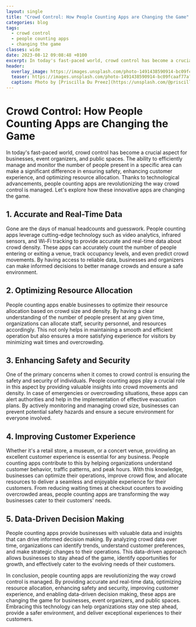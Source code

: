 ```yaml
---
layout: single
title: "Crowd Control: How People Counting Apps are Changing the Game"
categories: blog
tags:
  - crowd control
  - people counting apps
  - changing the game
classes: wide
date: 2023-08-12 09:08:48 +0100
excerpt: In today's fast-paced world, crowd control has become a crucial aspect for businesses, event organizers, and public spaces.
header:
  overlay_image: https://images.unsplash.com/photo-1491438590914-bc09fcaaf77a?crop=entropy&cs=tinysrgb&fit=max&fm=jpg&ixid=M3w0Nzk0ODB8MHwxfHNlYXJjaHwxfHxjcm93ZCUyMGNvbnRyb2wlMkMlMjBwZW9wbGUlMjBjb3VudGluZyUyMGFwcHMlMkMlMjBjaGFuZ2luZyUyMHRoZSUyMGdhbWV8ZW58MHwwfHx8MTY5MTgyNzcyOHww&ixlib=rb-4.0.3&q=80&w=1080
  teaser: https://images.unsplash.com/photo-1491438590914-bc09fcaaf77a?crop=entropy&cs=tinysrgb&fit=max&fm=jpg&ixid=M3w0Nzk0ODB8MHwxfHNlYXJjaHwxfHxjcm93ZCUyMGNvbnRyb2wlMkMlMjBwZW9wbGUlMjBjb3VudGluZyUyMGFwcHMlMkMlMjBjaGFuZ2luZyUyMHRoZSUyMGdhbWV8ZW58MHwwfHx8MTY5MTgyNzcyOHww&ixlib=rb-4.0.3&q=80&w=400
  caption: Photo by [Priscilla Du Preez](https://unsplash.com/@priscilladupreez?utm_source=peoplecounter&utm_medium=referral) on [Unsplash](https://unsplash.com/?utm_source=peoplecounter&utm_medium=referral)
---
```


# Crowd Control: How People Counting Apps are Changing the Game

In today's fast-paced world, crowd control has become a crucial aspect for businesses, event organizers, and public spaces. The ability to efficiently manage and monitor the number of people present in a specific area can make a significant difference in ensuring safety, enhancing customer experience, and optimizing resource allocation. Thanks to technological advancements, people counting apps are revolutionizing the way crowd control is managed. Let's explore how these innovative apps are changing the game.

## 1. Accurate and Real-Time Data

Gone are the days of manual headcounts and guesswork. People counting apps leverage cutting-edge technology such as video analytics, infrared sensors, and Wi-Fi tracking to provide accurate and real-time data about crowd density. These apps can accurately count the number of people entering or exiting a venue, track occupancy levels, and even predict crowd movements. By having access to reliable data, businesses and organizers can make informed decisions to better manage crowds and ensure a safe environment.

## 2. Optimizing Resource Allocation

People counting apps enable businesses to optimize their resource allocation based on crowd size and density. By having a clear understanding of the number of people present at any given time, organizations can allocate staff, security personnel, and resources accordingly. This not only helps in maintaining a smooth and efficient operation but also ensures a more satisfying experience for visitors by minimizing wait times and overcrowding.

## 3. Enhancing Safety and Security

One of the primary concerns when it comes to crowd control is ensuring the safety and security of individuals. People counting apps play a crucial role in this aspect by providing valuable insights into crowd movements and density. In case of emergencies or overcrowding situations, these apps can alert authorities and help in the implementation of effective evacuation plans. By actively monitoring and managing crowd size, businesses can prevent potential safety hazards and ensure a secure environment for everyone involved.

## 4. Improving Customer Experience

Whether it's a retail store, a museum, or a concert venue, providing an excellent customer experience is essential for any business. People counting apps contribute to this by helping organizations understand customer behavior, traffic patterns, and peak hours. With this knowledge, businesses can optimize their operations, improve crowd flow, and allocate resources to deliver a seamless and enjoyable experience for their customers. From reducing waiting times at checkout counters to avoiding overcrowded areas, people counting apps are transforming the way businesses cater to their customers' needs.

## 5. Data-Driven Decision Making

People counting apps provide businesses with valuable data and insights that can drive informed decision making. By analyzing crowd data over time, organizations can identify trends, understand customer preferences, and make strategic changes to their operations. This data-driven approach allows businesses to stay ahead of the game, identify opportunities for growth, and effectively cater to the evolving needs of their customers.

In conclusion, people counting apps are revolutionizing the way crowd control is managed. By providing accurate and real-time data, optimizing resource allocation, enhancing safety and security, improving customer experience, and enabling data-driven decision making, these apps are changing the game for businesses, event organizers, and public spaces. Embracing this technology can help organizations stay one step ahead, provide a safer environment, and deliver exceptional experiences to their customers.
